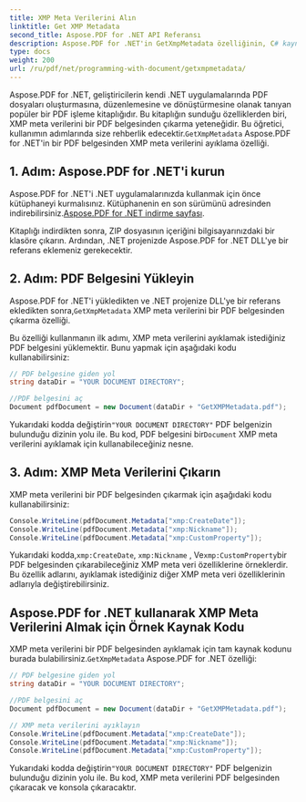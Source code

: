 ```yaml
---
title: XMP Meta Verilerini Alın
linktitle: Get XMP Metadata
second_title: Aspose.PDF for .NET API Referansı
description: Aspose.PDF for .NET'in GetXmpMetadata özelliğinin, C# kaynak kodunu kullanarak bir PDF belgesinden XMP meta verilerini ayıklamak için nasıl kullanılacağını öğrenin.
type: docs
weight: 200
url: /ru/pdf/net/programming-with-document/getxmpmetadata/
---
```


 Aspose.PDF for .NET, geliştiricilerin kendi .NET uygulamalarında PDF dosyaları oluşturmasına, düzenlemesine ve dönüştürmesine olanak tanıyan popüler bir PDF işleme kitaplığıdır. Bu kitaplığın sunduğu özelliklerden biri, XMP meta verilerini bir PDF belgesinden çıkarma yeteneğidir. Bu öğretici, kullanımın adımlarında size rehberlik edecektir.`GetXmpMetadata` Aspose.PDF for .NET'in bir PDF belgesinden XMP meta verilerini ayıklama özelliği.

## 1. Adım: Aspose.PDF for .NET'i kurun

 Aspose.PDF for .NET'i .NET uygulamalarınızda kullanmak için önce kütüphaneyi kurmalısınız. Kütüphanenin en son sürümünü adresinden indirebilirsiniz.[Aspose.PDF for .NET indirme sayfası](https://releases.aspose.com/pdf/net).

Kitaplığı indirdikten sonra, ZIP dosyasının içeriğini bilgisayarınızdaki bir klasöre çıkarın. Ardından, .NET projenizde Aspose.PDF for .NET DLL'ye bir referans eklemeniz gerekecektir.

## 2. Adım: PDF Belgesini Yükleyin

 Aspose.PDF for .NET'i yükledikten ve .NET projenize DLL'ye bir referans ekledikten sonra,`GetXmpMetadata` XMP meta verilerini bir PDF belgesinden çıkarma özelliği.

Bu özelliği kullanmanın ilk adımı, XMP meta verilerini ayıklamak istediğiniz PDF belgesini yüklemektir. Bunu yapmak için aşağıdaki kodu kullanabilirsiniz:

```csharp
// PDF belgesine giden yol
string dataDir = "YOUR DOCUMENT DIRECTORY";

//PDF belgesini aç
Document pdfDocument = new Document(dataDir + "GetXMPMetadata.pdf");
```

 Yukarıdaki kodda değiştirin`"YOUR DOCUMENT DIRECTORY"` PDF belgenizin bulunduğu dizinin yolu ile. Bu kod, PDF belgesini bir`Document` XMP meta verilerini ayıklamak için kullanabileceğiniz nesne.

## 3. Adım: XMP Meta Verilerini Çıkarın

XMP meta verilerini bir PDF belgesinden çıkarmak için aşağıdaki kodu kullanabilirsiniz:

```csharp
Console.WriteLine(pdfDocument.Metadata["xmp:CreateDate"]);
Console.WriteLine(pdfDocument.Metadata["xmp:Nickname"]);
Console.WriteLine(pdfDocument.Metadata["xmp:CustomProperty"]);
```

 Yukarıdaki kodda,`xmp:CreateDate`, `xmp:Nickname` , Ve`xmp:CustomProperty`bir PDF belgesinden çıkarabileceğiniz XMP meta veri özelliklerine örneklerdir. Bu özellik adlarını, ayıklamak istediğiniz diğer XMP meta veri özelliklerinin adlarıyla değiştirebilirsiniz.

## Aspose.PDF for .NET kullanarak XMP Meta Verilerini Almak için Örnek Kaynak Kodu

 XMP meta verilerini bir PDF belgesinden ayıklamak için tam kaynak kodunu burada bulabilirsiniz.`GetXmpMetadata` Aspose.PDF for .NET özelliği:

```csharp
// PDF belgesine giden yol
string dataDir = "YOUR DOCUMENT DIRECTORY";

//PDF belgesini aç
Document pdfDocument = new Document(dataDir + "GetXMPMetadata.pdf");

// XMP meta verilerini ayıklayın
Console.WriteLine(pdfDocument.Metadata["xmp:CreateDate"]);
Console.WriteLine(pdfDocument.Metadata["xmp:Nickname"]);
Console.WriteLine(pdfDocument.Metadata["xmp:CustomProperty"]);
```

 Yukarıdaki kodda değiştirin`"YOUR DOCUMENT DIRECTORY"` PDF belgenizin bulunduğu dizinin yolu ile. Bu kod, XMP meta verilerini PDF belgesinden çıkaracak ve konsola çıkaracaktır.